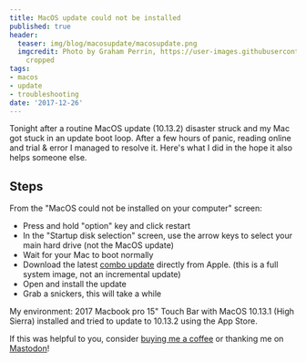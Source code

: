 ```yaml
---
title: MacOS update could not be installed
published: true
header:
  teaser: img/blog/macosupdate/macosupdate.png
  imgcredit: Photo by Graham Perrin, https://user-images.githubusercontent.com/192271/27255121-5811f2b4-538f-11e7-8117-9401bc9a7a80.png,
    cropped
tags:
- macos
- update
- troubleshooting
date: '2017-12-26'
---
```


Tonight after a routine MacOS update (10.13.2) disaster struck and my Mac got stuck in an update boot loop. After a few hours of panic, reading online and trial & error I managed to resolve it. Here's what I did in the hope it also helps someone else.

## Steps
From the "MacOS could not be installed on your computer" screen:

- Press and hold "option" key and click restart
- In the "Startup disk selection" screen, use the arrow keys to select your main hard drive (not the MacOS update)
- Wait for your Mac to boot normally
- Download the latest [combo update](https://support.apple.com/downloads/macos) directly from Apple. (this is a full system image, not an incremental update)
- Open and install the update
- Grab a snickers, this will take a while

My environment: 2017 Macbook pro 15" Touch Bar with MacOS 10.13.1 (High Sierra) installed and tried to update to 10.13.2 using the App Store.

If this was helpful to you, consider [buying me a coffee](https://www.buymeacoffee.com/jeroen) or thanking me on [Mastodon](https://androiddev.social/@Jeroenmols)!
